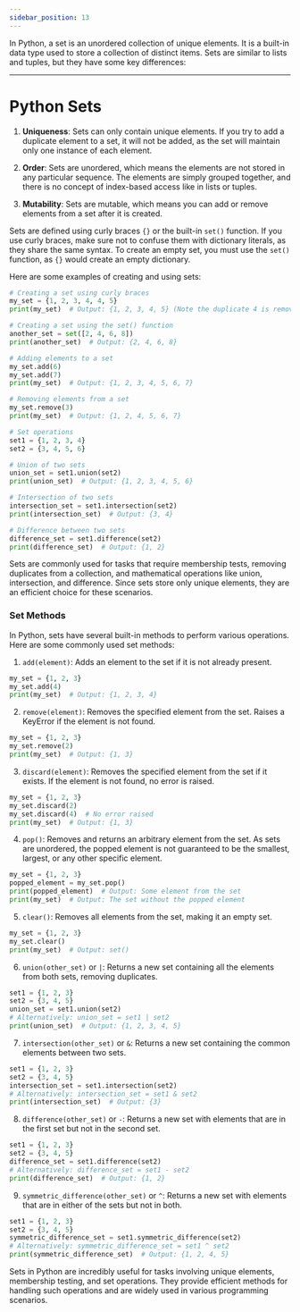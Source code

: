 ```yaml
---
sidebar_position: 13
---
```


In Python, a set is an unordered collection of unique elements. It is a built-in data type used to store a collection of distinct items. Sets are similar to lists and tuples, but they have some key differences:

---
# Python Sets

1. **Uniqueness**: Sets can only contain unique elements. If you try to add a duplicate element to a set, it will not be added, as the set will maintain only one instance of each element.

2. **Order**: Sets are unordered, which means the elements are not stored in any particular sequence. The elements are simply grouped together, and there is no concept of index-based access like in lists or tuples.

3. **Mutability**: Sets are mutable, which means you can add or remove elements from a set after it is created.

Sets are defined using curly braces `{}` or the built-in `set()` function. If you use curly braces, make sure not to confuse them with dictionary literals, as they share the same syntax. To create an empty set, you must use the `set()` function, as `{}` would create an empty dictionary.

Here are some examples of creating and using sets:

```python
# Creating a set using curly braces
my_set = {1, 2, 3, 4, 4, 5}
print(my_set)  # Output: {1, 2, 3, 4, 5} (Note the duplicate 4 is removed)

# Creating a set using the set() function
another_set = set([2, 4, 6, 8])
print(another_set)  # Output: {2, 4, 6, 8}

# Adding elements to a set
my_set.add(6)
my_set.add(7)
print(my_set)  # Output: {1, 2, 3, 4, 5, 6, 7}

# Removing elements from a set
my_set.remove(3)
print(my_set)  # Output: {1, 2, 4, 5, 6, 7}

# Set operations
set1 = {1, 2, 3, 4}
set2 = {3, 4, 5, 6}

# Union of two sets
union_set = set1.union(set2)
print(union_set)  # Output: {1, 2, 3, 4, 5, 6}

# Intersection of two sets
intersection_set = set1.intersection(set2)
print(intersection_set)  # Output: {3, 4}

# Difference between two sets
difference_set = set1.difference(set2)
print(difference_set)  # Output: {1, 2}
```

Sets are commonly used for tasks that require membership tests, removing duplicates from a collection, and mathematical operations like union, intersection, and difference. Since sets store only unique elements, they are an efficient choice for these scenarios.

### Set Methods

In Python, sets have several built-in methods to perform various operations. Here are some commonly used set methods:

1. `add(element)`: Adds an element to the set if it is not already present.

```python
my_set = {1, 2, 3}
my_set.add(4)
print(my_set)  # Output: {1, 2, 3, 4}
```

2. `remove(element)`: Removes the specified element from the set. Raises a KeyError if the element is not found.

```python
my_set = {1, 2, 3}
my_set.remove(2)
print(my_set)  # Output: {1, 3}
```

3. `discard(element)`: Removes the specified element from the set if it exists. If the element is not found, no error is raised.

```python
my_set = {1, 2, 3}
my_set.discard(2)
my_set.discard(4)  # No error raised
print(my_set)  # Output: {1, 3}
```

4. `pop()`: Removes and returns an arbitrary element from the set. As sets are unordered, the popped element is not guaranteed to be the smallest, largest, or any other specific element.

```python
my_set = {1, 2, 3}
popped_element = my_set.pop()
print(popped_element)  # Output: Some element from the set
print(my_set)  # Output: The set without the popped element
```

5. `clear()`: Removes all elements from the set, making it an empty set.

```python
my_set = {1, 2, 3}
my_set.clear()
print(my_set)  # Output: set()
```

6. `union(other_set)` or `|`: Returns a new set containing all the elements from both sets, removing duplicates.

```python
set1 = {1, 2, 3}
set2 = {3, 4, 5}
union_set = set1.union(set2)
# Alternatively: union_set = set1 | set2
print(union_set)  # Output: {1, 2, 3, 4, 5}
```

7. `intersection(other_set)` or `&`: Returns a new set containing the common elements between two sets.

```python
set1 = {1, 2, 3}
set2 = {3, 4, 5}
intersection_set = set1.intersection(set2)
# Alternatively: intersection_set = set1 & set2
print(intersection_set)  # Output: {3}
```

8. `difference(other_set)` or `-`: Returns a new set with elements that are in the first set but not in the second set.

```python
set1 = {1, 2, 3}
set2 = {3, 4, 5}
difference_set = set1.difference(set2)
# Alternatively: difference_set = set1 - set2
print(difference_set)  # Output: {1, 2}
```

9. `symmetric_difference(other_set)` or `^`: Returns a new set with elements that are in either of the sets but not in both.

```python
set1 = {1, 2, 3}
set2 = {3, 4, 5}
symmetric_difference_set = set1.symmetric_difference(set2)
# Alternatively: symmetric_difference_set = set1 ^ set2
print(symmetric_difference_set)  # Output: {1, 2, 4, 5}
```

Sets in Python are incredibly useful for tasks involving unique elements, membership testing, and set operations. They provide efficient methods for handling such operations and are widely used in various programming scenarios.